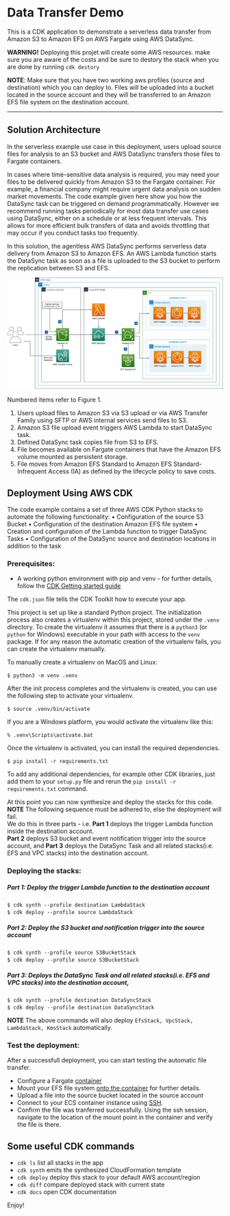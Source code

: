 # Data Transfer Demo
This is a CDK application to demonstrate a serverless data transfer from Amazon S3 to Amazon EFS on
AWS Fargate using AWS DataSync.

**WARNING!** Deploying this projet will create some AWS resources. make sure you are aware of the costs and be sure to destory the stack when you are done by running `cdk destory`

**NOTE**: Make sure that you have two working aws profiles (source and destination) which you can deploy to. Files will be uploaded
into a bucket located in the source account and they will be transferred to an Amazon EFS file system on the destination account.


---

## Solution Architecture

In the serverless example use case in this deployment, users upload source files for analysis to an S3 bucket and AWS DataSync transfers those files to Fargate containers.

In cases where time-sensitive data analysis is required, you may need your files to be delivered quickly from Amazon S3 to the Fargate container. For example, a financial company might require urgent data analysis on sudden market movements. The code example given here show you how the DataSync task can be triggered on demand programmatically. However we recommend running tasks periodically for most data transfer use cases using DataSync, either on a schedule or at less frequent intervals. This allows for more efficient bulk transfers of data and avoids throttling that may occur if you conduct tasks too frequently.

In this solution, the agentless AWS DataSync  performs serverless data delivery from Amazon S3 to Amazon EFS. An AWS Lambda function starts the DataSync task as soon as a file is uploaded to the S3 bucket to perform the replication between S3 and EFS. 

<img src="/images/datasync_blog.png" alt="Data delivery from Amazon S3 to Amazon EFS using AWS DataSync"/>

Numbered items refer to Figure 1.
1.	Users upload files to Amazon S3 via S3 upload or via AWS Transfer Family using SFTP or AWS internal services send files to S3.
2.	Amazon S3 file upload event triggers AWS Lambda to start DataSync task.
3.	Defined DataSync task copies file from S3 to EFS.
4.	File becomes available on Fargate containers that have the Amazon EFS volume mounted as persistent storage.
5.	File moves from Amazon EFS Standard to Amazon EFS Standard-Infrequent Access (IA) as defined by the lifecycle policy to save costs.



## Deployment Using AWS CDK

The code example contains a set of three AWS CDK Python stacks to automate the following functionality:
    •	Configuration of the source S3 Bucket
    •	Configuration of the destination Amazon EFS file system
    •	Creation and configuration of the Lambda function to trigger DataSync Tasks
    •	Configuration of the DataSync source and destination locations in addition to the task


### Prerequisites:

* A working python environment with pip and venv - for further details, follow the [CDK Getting started guide](https://docs.aws.amazon.com/cdk/latest/guide/getting_started.html)

The `cdk.json` file tells the CDK Toolkit how to execute your app.

This project is set up like a standard Python project.  The initialization
process also creates a virtualenv within this project, stored under the `.venv`
directory.  To create the virtualenv it assumes that there is a `python3`
(or `python` for Windows) executable in your path with access to the `venv`
package. If for any reason the automatic creation of the virtualenv fails,
you can create the virtualenv manually.

To manually create a virtualenv on MacOS and Linux:

```
$ python3 -m venv .venv
```

After the init process completes and the virtualenv is created, you can use the following
step to activate your virtualenv.

```
$ source .venv/bin/activate
```

If you are a Windows platform, you would activate the virtualenv like this:

```
% .venv\Scripts\activate.bat
```

Once the virtualenv is activated, you can install the required dependencies.

```
$ pip install -r requirements.txt
```  

To add any additional dependencies, for example other CDK libraries, just add
them to your `setup.py` file and rerun the `pip install -r requirements.txt`
command.

At this point you can now synthesize and deploy the stacks for this code. 
**NOTE** The following sequence must be adhered to, else the deployment will fail.  
We do this in three parts - i.e. **Part 1** deploys the trigger Lambda function inside the destination account.  
**Part 2** deploys S3 bucket and event notification trigger into the source account, 
and **Part 3** deploys the DataSync Task and all related stacks(i.e. EFS and VPC stacks) into the destination account.

### Deploying the stacks:

##### Part 1: Deploy the trigger Lambda function to the destination account  
`$ cdk synth --profile destination LambdaStack`   
`$ cdk deploy --profile source LambdaStack`

##### Part 2: Deploy the S3 bucket and notification trigger into the source account

`$ cdk synth --profile source S3BucketStack`   
`$ cdk deploy --profile source S3BucketStack`

##### Part 3: Deploys the DataSync Task and all related stacks(i.e. EFS and VPC stacks) into the destination account,

`$ cdk synth --profile destination DataSyncStack`  
`$ cdk deploy --profile destination DataSyncStack`  

**NOTE** The above commands will also deploy `EfsStack, VpcStack, LambdaStack, KmsStack` automatically.


### Test the deployment:
After a successfull deployment, you can start testing the automatic file transfer.  
- Configure a Fargate [container](https://docs.aws.amazon.com/AmazonECS/latest/developerguide/ECS_AWSCLI_Fargate.html)  
- Mount your EFS file system [onto the container](https://docs.aws.amazon.com/AmazonECS/latest/developerguide/efs-volumes.html) for further details.  
- Upload a file into the source bucket located in the source account
- Connect to your ECS container instance using [SSH](https://docs.aws.amazon.com/AmazonECS/latest/developerguide/instance-connect.html).  
- Confirm the file was tranferred successfully. Using the ssh session, navigate to the location of the mount point in the container and verify the file is there.

## Some useful CDK commands

 * `cdk ls`          list all stacks in the app
 * `cdk synth`       emits the synthesized CloudFormation template
 * `cdk deploy`      deploy this stack to your default AWS account/region
 * `cdk diff`        compare deployed stack with current state
 * `cdk docs`        open CDK documentation

Enjoy!
